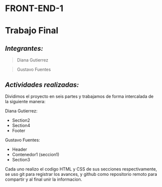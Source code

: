 # **FRONT-END-1**
# **Trabajo Final**
## ***Integrantes:***

>Diana Gutierrez

>Gustavo Fuentes

## ***Actividades realizadas:***

Dividimos el proyecto en seis partes y trabajamos de forma intercalada de la siguiente manera:

Diana Gutierrez:
* Section2
* Section4
* Footer

Gustavo Fuentes:
* Header
* Contenedor1 (seccion1)
* Section3

Cada uno realizo el codigo HTML y CSS de sus secciones respectivamente, se uso git para registrar los avances, y github como repositorio remoto para compartir y al final unir la informacion.



